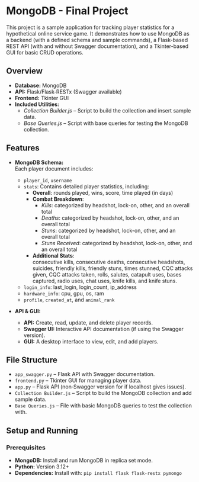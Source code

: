 # MongoDB - Final Project

This project is a sample application for tracking player statistics for a hypothetical online service game. It demonstrates how to use MongoDB as a backend (with a defined schema and sample commands), a Flask-based REST API (with and without Swagger documentation), and a Tkinter-based GUI for basic CRUD operations.

## Overview

- **Database:** MongoDB  
- **API:** Flask/Flask‑RESTx (Swagger available)  
- **Frontend:** Tkinter GUI  
- **Included Utilities:**  
  - *Collection Builder.js* – Script to build the collection and insert sample data.  
  - *Base Queries.js* – Script with base queries for testing the MongoDB collection.

## Features

- **MongoDB Schema:**  
  Each player document includes:
  - `player_id`, `username`
  - `stats`: Contains detailed player statistics, including:
    - **Overall**: rounds played, wins, score, time played (in days)
    - **Combat Breakdown**:  
      - *Kills*: categorized by headshot, lock-on, other, and an overall total  
      - *Deaths*: categorized by headshot, lock-on, other, and an overall total  
      - *Stuns*: categorized by headshot, lock-on, other, and an overall total  
      - *Stuns Received*: categorized by headshot, lock-on, other, and an overall total  
    - **Additional Stats**:  
      consecutive kills, consecutive deaths, consecutive headshots, suicides, friendly kills, friendly stuns, times stunned, CQC attacks given, CQC attacks taken, rolls, salutes, catapult uses, bases captured, radio uses, chat uses, knife kills, and knife stuns.
  - `login_info`: last_login, login_count, ip_address
  - `hardware_info`: cpu, gpu, os, ram
  - `profile`, `created_at`, and `animal_rank`

- **API & GUI:**  
  - **API:** Create, read, update, and delete player records.  
  - **Swagger UI:** Interactive API documentation (if using the Swagger version).  
  - **GUI:** A desktop interface to view, edit, and add players.

## File Structure


- `app_swagger.py` – Flask API with Swagger documentation.  
- `frontend.py` – Tkinter GUI for managing player data.
- `app.py` – Flask API (non‑Swagger version for if localhost gives issues).
- `Collection Builder.js` – Script to build the MongoDB collection and add sample data.  
- `Base Queries.js` – File with basic MongoDB queries to test the collection with.

## Setup and Running

### Prerequisites

- **MongoDB:** Install and run MongoDB in replica set mode.  
- **Python:** Version 3.12+
- **Dependencies:** Install with:
  `pip install flask flask-restx pymongo`
